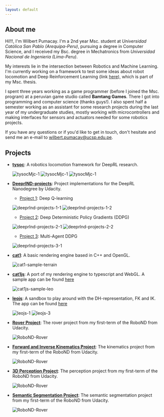 ```yaml
---
layout: default
---
```


[//]: # (Image References)

[gif-tysocMjc-1]: {{site.baseurl}}/assets/images/gif_projects_tysocMjc_1.gif
[gif-tysocMjc-2]: {{site.baseurl}}/assets/images/gif_projects_tysocMjc_2.gif
[gif-tysocMjc-3]: {{site.baseurl}}/assets/images/gif_projects_tysocMjc_3.gif

[gif-deeprl-projects-1-1]: {{site.baseurl}}/assets/images/gif_projects_dqn_1.gif
[gif-deeprl-projects-1-2]: {{site.baseurl}}/assets/images/gif_projects_dqn_2.gif

[gif-deeprl-projects-2-1]: {{site.baseurl}}/assets/images/gif_projects_ddpg_1.gif
[gif-deeprl-projects-2-2]: {{site.baseurl}}/assets/images/gif_projects_ddpg_2.gif

[gif-deeprl-projects-3-1]: {{site.baseurl}}/assets/images/gif_projects_maddpg_1.gif

[gif-leojs-1]: {{site.baseurl}}/assets/images/gif_projects_leojs_1.gif
[gif-leojs-2]: {{site.baseurl}}/assets/images/gif_projects_leojs_2.gif
[gif-leojs-3]: {{site.baseurl}}/assets/images/gif_projects_leojs_3.gif

## About me

Hi!!!, I'm Wilbert Pumacay. I'm a 2nd year Msc. student at _Universidad Católica San Pablo
(Arequipa-Peru)_, pursuing a degree in Computer Science, and I received my
Bsc. degree in Mechatronics from _Universidad Nacional de Ingenieria (Lima-Peru)_. 

My interests lie in the intersection between Robotics and Machine Learning. I'm currently
working on a framework to test some ideas about robot locomotion and Deep Reinforcement
Learning (link [here](https://github.com/wpumacay/tysocMjc)), which is part of my Msc. thesis.

I spent three years working as a game programmer (before I joined the Msc. program)
at a peruvian game studio called **Bamtang Games**. There I got into programming and
computer science (thanks guys!). I also spent half a semester working as an assistant
for some research projects during the last year of my undergraduate studies, mostly
working with microcontrollers and making interfaces for sensors and actuators needed
for some robotics projects.

If you have any questions or if you'd like to get in touch, don't hesitate and send
me an e-mail to wilbert.pumacay@ucsp.edu.pe.

## Projects

*   [**tysoc**](https://github.com/wpumacay/tysocMjc): A robotics locomotion framework for DeepRL research.

    ![tysocMjc-1][gif-tysocMjc-1] ![tysocMjc-1][gif-tysocMjc-2] ![tysocMjc-1][gif-tysocMjc-3]

*   [**DeeprlND-projects**](https://github.com/wpumacay/DeeprlND-projects): Project implementations for the DeepRL Nanodegree by Udacity.

    * [Project 1](https://github.com/wpumacay/DeeprlND-projects/tree/master/project1-navigation): Deep Q-learning

    ![deeprlnd-projects-1-1][gif-deeprl-projects-1-1] ![deeprlnd-projects-1-2][gif-deeprl-projects-1-2]

    * [Project 2](https://github.com/wpumacay/DeeprlND-projects/tree/master/project2-continuous-control): Deep Deterministic Policy Gradients (DDPG)

    ![deeprlnd-projects-2-1][gif-deeprl-projects-2-1] ![deeprlnd-projects-2-2][gif-deeprl-projects-2-2]

    * [Project 3](https://github.com/wpumacay/DeeprlND-projects/tree/master/project3-collaboration): Multi-Agent DDPG

    ![deeprlnd-projects-3-1][gif-deeprl-projects-3-1]

*   [**cat1**](https://github.com/wpumacay/cat1): A basic rendering engine based in C++ and OpenGL.

    ![cat1-sample-terrain]({{site.baseurl}}/assets/images/gif_projects_cat1.gif)

*   [**cat1js**](https://github.com/wpumacay/cat1js): A port of my rendering engine to typescript and WebGL. 
                                                      A sample app can be found [here](https://wpumacay.github.io/leoJS/index.html)

    ![cat1js-sample-leo]({{site.baseurl}}/assets/images/gif_projects_cat1js.gif)

*   [**leojs**](https://github.com/wpumacay/leoJS): A sandbox to play around with the DH-representation, FK and IK.
                                                    The app can be found [here](https://wpumacay.github.io/leoJS/playground.html)

    ![leojs-1][gif-leojs-1] ![leojs-3][gif-leojs-3]

*   [**Rover Project**](https://github.com/wpumacay/RoboND-Rover-Project): The rover project from my first-term of the RoboND from Udacity.
    
    ![RoboND-Rover]({{site.baseurl}}/assets/images/gif_projects_robond_rover.gif)

*   [**Forward and Inverse Kinematics Project**](https://github.com/wpumacay/RoboND-Kinematics-Project/blob/master/REPORT.md): The kinematics project from my first-term of the RoboND from Udacity.

    ![RoboND-Rover]({{site.baseurl}}/assets/images/gif_projects_robond_kinematics.gif)

*   [**3D Perception Project**](https://github.com/wpumacay/RoboND-Perception-Project/blob/master/REPORT.md): The perception project from my first-term of the RoboND from Udacity.

    ![RoboND-Rover]({{site.baseurl}}/assets/images/gif_projects_robond_3d_perception.gif)

*   [**Semantic Segmentation Project**](https://github.com/wpumacay/RoboND-DeepLearning-Project/blob/master/REPORT.md): The semantic segmentation project from my first-term of the RoboND from Udacity.

    ![RoboND-Rover]({{site.baseurl}}/assets/images/gif_projects_robond_follow_me.gif)

